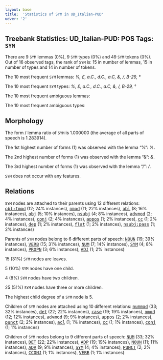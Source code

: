 ```yaml
---
layout: base
title:  'Statistics of SYM in UD_Italian-PUD'
udver: '2'
---
```


## Treebank Statistics: UD_Italian-PUD: POS Tags: `SYM`

There are 9 `SYM` lemmas (0%), 9 `SYM` types (0%) and 49 `SYM` tokens (0%).
Out of 16 observed tags, the rank of `SYM` is: 15 in number of lemmas, 15 in number of types and 14 in number of tokens.

The 10 most frequent `SYM` lemmas: <em>%, £, a.C., d.C., a.C, &, /, B-29, °</em>

The 10 most frequent `SYM` types:  <em>%, £, a.C., d.C., a.C, &, /, B-29, °</em>

The 10 most frequent ambiguous lemmas: 

The 10 most frequent ambiguous types:  



## Morphology

The form / lemma ratio of `SYM` is 1.000000 (the average of all parts of speech is 1.283914).

The 1st highest number of forms (1) was observed with the lemma “%”: <em>%</em>.

The 2nd highest number of forms (1) was observed with the lemma “&”: <em>&</em>.

The 3rd highest number of forms (1) was observed with the lemma “/”: <em>/</em>.

`SYM` does not occur with any features.


## Relations

`SYM` nodes are attached to their parents using 12 different relations: <tt><a href="it_pud-dep-obl-tmod.html">obl:tmod</a></tt> (12; 24% instances), <tt><a href="it_pud-dep-nmod.html">nmod</a></tt> (11; 22% instances), <tt><a href="it_pud-dep-obl.html">obl</a></tt> (8; 16% instances), <tt><a href="it_pud-dep-obj.html">obj</a></tt> (5; 10% instances), <tt><a href="it_pud-dep-nsubj.html">nsubj</a></tt> (4; 8% instances), <tt><a href="it_pud-dep-advmod.html">advmod</a></tt> (2; 4% instances), <tt><a href="it_pud-dep-conj.html">conj</a></tt> (2; 4% instances), <tt><a href="it_pud-dep-appos.html">appos</a></tt> (1; 2% instances), <tt><a href="it_pud-dep-cc.html">cc</a></tt> (1; 2% instances), <tt><a href="it_pud-dep-dep.html">dep</a></tt> (1; 2% instances), <tt><a href="it_pud-dep-flat.html">flat</a></tt> (1; 2% instances), <tt><a href="it_pud-dep-nsubj-pass.html">nsubj:pass</a></tt> (1; 2% instances)

Parents of `SYM` nodes belong to 6 different parts of speech: <tt><a href="it_pud-pos-NOUN.html">NOUN</a></tt> (19; 39% instances), <tt><a href="it_pud-pos-VERB.html">VERB</a></tt> (15; 31% instances), <tt><a href="it_pud-pos-NUM.html">NUM</a></tt> (7; 14% instances), <tt><a href="it_pud-pos-SYM.html">SYM</a></tt> (4; 8% instances), <tt><a href="it_pud-pos-PROPN.html">PROPN</a></tt> (3; 6% instances), <tt><a href="it_pud-pos-ADJ.html">ADJ</a></tt> (1; 2% instances)

15 (31%) `SYM` nodes are leaves.

5 (10%) `SYM` nodes have one child.

4 (8%) `SYM` nodes have two children.

25 (51%) `SYM` nodes have three or more children.

The highest child degree of a `SYM` node is 5.

Children of `SYM` nodes are attached using 10 different relations: <tt><a href="it_pud-dep-nummod.html">nummod</a></tt> (33; 32% instances), <tt><a href="it_pud-dep-det.html">det</a></tt> (22; 22% instances), <tt><a href="it_pud-dep-case.html">case</a></tt> (19; 19% instances), <tt><a href="it_pud-dep-nmod.html">nmod</a></tt> (12; 12% instances), <tt><a href="it_pud-dep-advmod.html">advmod</a></tt> (9; 9% instances), <tt><a href="it_pud-dep-appos.html">appos</a></tt> (2; 2% instances), <tt><a href="it_pud-dep-punct.html">punct</a></tt> (2; 2% instances), <tt><a href="it_pud-dep-acl.html">acl</a></tt> (1; 1% instances), <tt><a href="it_pud-dep-cc.html">cc</a></tt> (1; 1% instances), <tt><a href="it_pud-dep-conj.html">conj</a></tt> (1; 1% instances)

Children of `SYM` nodes belong to 9 different parts of speech: <tt><a href="it_pud-pos-NUM.html">NUM</a></tt> (33; 32% instances), <tt><a href="it_pud-pos-DET.html">DET</a></tt> (22; 22% instances), <tt><a href="it_pud-pos-ADP.html">ADP</a></tt> (19; 19% instances), <tt><a href="it_pud-pos-NOUN.html">NOUN</a></tt> (11; 11% instances), <tt><a href="it_pud-pos-ADV.html">ADV</a></tt> (9; 9% instances), <tt><a href="it_pud-pos-SYM.html">SYM</a></tt> (4; 4% instances), <tt><a href="it_pud-pos-PUNCT.html">PUNCT</a></tt> (2; 2% instances), <tt><a href="it_pud-pos-CCONJ.html">CCONJ</a></tt> (1; 1% instances), <tt><a href="it_pud-pos-VERB.html">VERB</a></tt> (1; 1% instances)

